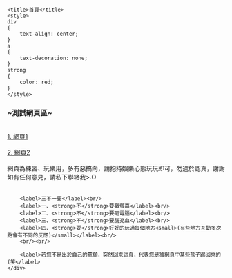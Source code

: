 <html lang="en">
<head>
	<meta charset="UTF-8">
	<script src="https://ajax.googleapis.com/ajax/libs/jquery/3.1.1/jquery.min.js"></script>
	<link rel="stylesheet" href="https://maxcdn.bootstrapcdn.com/bootstrap/4.0.0-alpha.6/css/bootstrap.min.css" integrity="sha384-rwoIResjU2yc3z8GV/NPeZWAv56rSmLldC3R/AZzGRnGxQQKnKkoFVhFQhNUwEyJ" crossorigin="anonymous">
	<script src="https://code.jquery.com/jquery-3.1.1.slim.min.js" integrity="sha384-A7FZj7v+d/sdmMqp/nOQwliLvUsJfDHW+k9Omg/a/EheAdgtzNs3hpfag6Ed950n" crossorigin="anonymous"></script>
	<script src="https://cdnjs.cloudflare.com/ajax/libs/tether/1.4.0/js/tether.min.js" integrity="sha384-DztdAPBWPRXSA/3eYEEUWrWCy7G5KFbe8fFjk5JAIxUYHKkDx6Qin1DkWx51bBrb" crossorigin="anonymous"></script>
	<script src="https://maxcdn.bootstrapcdn.com/bootstrap/4.0.0-alpha.6/js/bootstrap.min.js" integrity="sha384-vBWWzlZJ8ea9aCX4pEW3rVHjgjt7zpkNpZk+02D9phzyeVkE+jo0ieGizqPLForn" crossorigin="anonymous"></script>

	<title>首頁</title>
	<style>
	div
	{
		text-align: center;
	}
	a
	{
		text-decoration: none;
	}
	strong
	{
		color: red;
	}
	</style>
</head>

<body>
	<div>
		<h3>~測試網頁區~</h3><br/>
		<a href="web1/index.html">1. 網頁1</a><br/><br/>
		<a href="web2/index.html">2. 網頁2</a><br/><br/>
		<label>網頁為練習、玩樂用，多有惡搞向，請抱持娛樂心態玩玩即可，勿過於認真，謝謝</label><br/>
		<label>如有任何意見，請私下聯絡我>.O</label><br/><br/>
		
		<label>三不一要</label><br/>
		<label>一、<strong>不</strong>要戳螢幕</label><br/>
		<label>二、<strong>不</strong>要砸電腦</label><br/>
		<label>三、<strong>不</strong>要腦充血</label><br/>
		<label>四、<strong>要</strong>好好的玩過每個地方<small>(有些地方互動多次點會有不同的反應)</small></label><br/>
		<br/><br/>
		
		<label>若您不是出於自己的意願，突然回來這頁，代表您是被網頁中某些孩子踢回來的(笑</label>
	</div>
</body>
</html>
